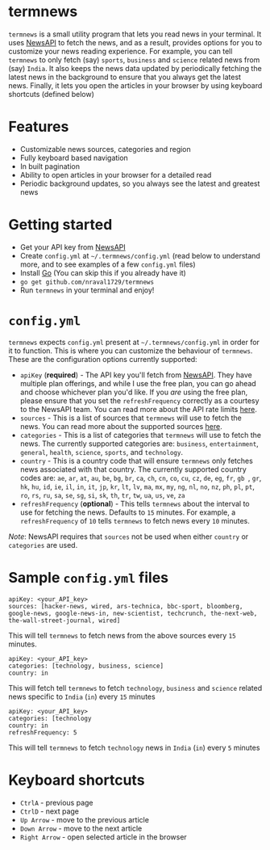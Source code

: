 # termnews

`termnews` is a small utility program that lets you read news in your terminal. It uses [NewsAPI](https://newsapi.org/) to fetch the news, and as a
 result, provides options for you to customize your news reading experience.
 For example, you can tell `termnews` to only fetch (say) `sports`, `business` and `science` related news from (say) `India`.
 It also keeps the news data updated by periodically fetching the latest news in the background to ensure that you always get the latest news.
 Finally, it lets you open the articles in your browser by using keyboard shortcuts (defined below)
 

# Features
 - Customizable news sources, categories and region
 - Fully keyboard based navigation
 - In built pagination
 - Ability to open articles in your browser for a detailed read
 - Periodic background updates, so you always see the latest and greatest news
  
 
# Getting started
- Get your API key from [NewsAPI](https://newsapi.org/)
- Create `config.yml` at `~/.termnews/config.yml` (read below to understand more, and to see examples of a few `config.yml` files)
- Install [Go](https://golang.org/) (You can skip this if you already have it)
- `go get github.com/nraval1729/termnews`
- Run `termnews` in your terminal and enjoy!


# `config.yml`
`termnews` expects `config.yml` present at `~/.termnews/config.yml` in order for it to function. This is where you can customize the behaviour of
 `termnews`. These are the configuration options currently supported:
 - `apiKey` (**required**) - The API key you'll fetch from [NewsAPI](https://newsapi.org).
 They have multiple plan offerings, and while I use the free plan, you can go ahead and choose whichever plan you'd like.
 If you _are_ using the free plan, please ensure that you set the `refreshFrequency` correctly as a courtesy to the NewsAPI team.
 You can read more about the API rate limits [here](https://newsapi.org/pricing).
 - `sources` - This is a list of sources that `termnews` will use to fetch the news.
 You can read more about the supported sources [here](https://newsapi.org/docs/endpoints/sources).
 - `categories` - This is a list of categories that `termnews` will use to fetch the news.
 The currently supported categories are: `business`, `entertainment`, `general`, `health`, `science`, `sports`, and `technology`.
 - `country` - This is a country code that will ensure `termnews` only fetches news associated with that country.
 The currently supported country codes are: `ae`, `ar`, `at`, `au`, `be`, `bg`, `br`, `ca`, `ch`, `cn`, `co`, `cu`, `cz`, `de`, `eg`, `fr`, `gb
 `, `gr`, `hk`, `hu`, `id`, `ie`, `il`, `in`, `it`, `jp`, `kr`, `lt`, `lv`, `ma`, `mx`, `my`, `ng`, `nl`, `no`, `nz`, `ph`, `pl`, `pt`, `ro`, `rs`, `ru`, `sa`, `se`, `sg`, `si`, `sk`, `th`, `tr`, `tw`, `ua`, `us`, `ve`, `za`
 - `refreshFrequency` (**optional**) - This tells `termnews` about the interval to use for fetching the news. Defaults to `15` minutes.
 For example, a `refreshFrequency` of `10` tells `termnews` to fetch news every `10` minutes.
 
 *Note*: NewsAPI requires that `sources` not be used when either `country` or `categories` are used.
 
# **Sample `config.yml` files**
 
```
apiKey: <your_API_key>
sources: [hacker-news, wired, ars-technica, bbc-sport, bloomberg, google-news, google-news-in, new-scientist, techcrunch, the-next-web, the-wall-street-journal, wired]
```
This will tell `termnews` to fetch news from the above sources every `15` minutes. 

```
apiKey: <your_API_key>
categories: [technology, business, science]
country: in
```
This will fetch tell `termnews` to fetch `technology`, `business` and `science` related news specific to `India` (`in`) every `15` minutes

```
apiKey: <your_API_key>
categories: [technology
country: in
refreshFrequency: 5
```
This will tell `termnews` to fetch `technology` news in `India` (`in`) every `5` minutes


# Keyboard shortcuts
- `CtrlA` - previous page
- `CtrlD` - next page
- `Up Arrow` - move to the previous article
- `Down Arrow` - move to the next article
- `Right Arrow` - open selected article in the browser